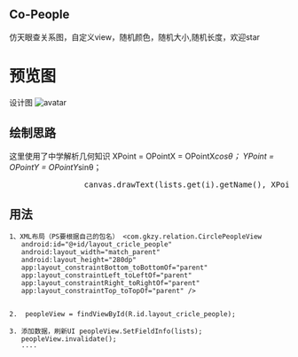 
## Co-People

仿天眼查关系图，自定义view，随机颜色，随机大小,随机长度，欢迎star

# 预览图

设计图
![avatar](https://github.com/chenhua1008611/Co-People/blob/master/CoPeople/images/1234.png)

## 绘制思路
这里使用了中学解析几何知识   XPoint = OPointX = OPointX*cosθ； YPoint = OPointY = OPointY*sinθ；
<pre class=”brush: java; gutter: true;”>                canvas.drawText(lists.get(i).getName(), XPoint + (float) Math.cos(pere * i + 5) * radius[i % radius.length] - 30, YPoint + (float) Math.sin(pere * i + 5) * radius[i % radius.length] + 35, paint);
</pre>

## 用法
 ```
 1、XML布局（PS要根据自己的包名） <com.gkzy.relation.CirclePeopleView
    android:id="@+id/layout_cricle_people"
    android:layout_width="match_parent"
    android:layout_height="280dp"
    app:layout_constraintBottom_toBottomOf="parent"
    app:layout_constraintLeft_toLeftOf="parent"
    app:layout_constraintRight_toRightOf="parent"
    app:layout_constraintTop_toTopOf="parent" />
   
        
 2.  peopleView = findViewById(R.id.layout_cricle_people);

 3. 添加数据，刷新UI peopleView.SetFieldInfo(lists);
    peopleView.invalidate();
    ····

